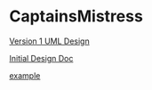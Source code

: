 # CaptainsMistress

[Version 1 UML Design](https://drive.google.com/file/d/1aK8Z-3eyW6smpOwY_Qm_lwuY5PkxZuiI/view?usp=sharing)

[Initial Design Doc](https://docs.google.com/document/d/1i6LY3N10sHA7hUjdHi-tcXwPrYMtM9wRFnUgDNGOja0/edit?usp=sharing)

<a href="http://example.com/" target="_blank">example</a>
